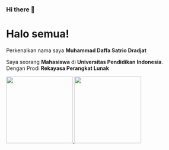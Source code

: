 ### Hi there 👋

# Halo semua! 

Perkenalkan nama saya **Muhammad Daffa Satrio Dradjat**

Saya seorang **Mahasiswa** di **Universitas Pendidikan Indonesia**.\
Dengan Prodi **Rekayasa Perangkat Lunak**

<p align="left">
<a href="https://github.com/SatrioDradjat">
  <img height="180em" src="https://github-readme-stats-eight-theta.vercel.app/api?username=SatrioDradjat&show_icons=true&theme=algolia&include_all_commits=true&count_private=true"/>
  <img height="180em" src="https://github-readme-stats-eight-theta.vercel.app/api/top-langs/?username=SatrioDradjat&layout=compact&langs_count=8&theme=algolia"/>
</a>
</p>
